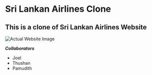 # Sri Lankan Airlines Clone

## This is a clone of Sri Lankan Airlines Website

![Actual Website Image](Assets/Images/Actual-Website-Image.png)

_**Collaborators**_

- Joel
- Thushan
- Pamudith
